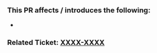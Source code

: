 ### This PR affects / introduces the following:
- 

### Related Ticket: [XXXX-XXXX](https://{Domain/browse/XXXX-XXXX)
